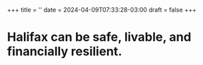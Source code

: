 +++
title = ''
date = 2024-04-09T07:33:28-03:00
draft = false
+++

# Halifax can be safe, livable, and financially resilient.



